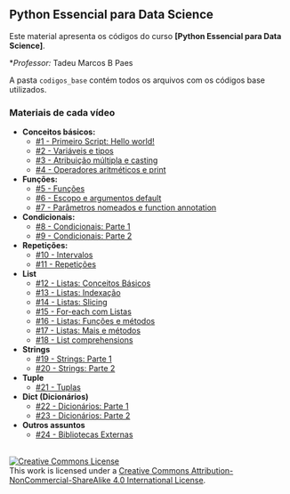## Python Essencial para Data Science

Este material apresenta os códigos do curso **[Python Essencial para Data Science]**.

**Professor:* Tadeu Marcos B Paes

A pasta `codigos_base` contém todos os arquivos com os códigos base utilizados.
### Materiais de cada vídeo
- **Conceitos básicos:**
  - [#1 - Primeiro Script: Hello world!](https://github.com/xavecoding/python-essencial-para-data-science/blob/main/hello_world.py)
  - [#2 - Variáveis e tipos](https://github.com/tadeupaes/Introducao_Python/blob/main/01_variaveis_e_tipos.ipynb)
  - [#3 - Atribuição múltipla e casting](https://github.com/tadeupaes/Introducao_Python/blob/main/01_variaveis_e_tipos.ipynb)
  - [#4 - Operadores aritméticos e print](https://github.com/tadeupaes/Introducao_Python/blob/main/01_variaveis_e_tipos.ipynb)
- **Funções:**
  - [#5 - Funções](https://github.com/xavecoding/python-essencial-para-data-science/blob/main/02_funcoes.ipynb)
  - [#6 - Escopo e argumentos default](https://github.com/xavecoding/python-essencial-para-data-science/blob/main/02_funcoes.ipynb)
  - [#7 - Parâmetros nomeados e function annotation](https://github.com/xavecoding/python-essencial-para-data-science/blob/main/02_funcoes.ipynb)
- **Condicionais:**
  - [#8 - Condicionais: Parte 1](https://github.com/xavecoding/python-essencial-para-data-science/blob/main/03_condicionais.ipynb)
  - [#9 - Condicionais: Parte 2](https://github.com/xavecoding/python-essencial-para-data-science/blob/main/03_condicionais.ipynb)
- **Repetições:**
  - [#10 - Intervalos](https://github.com/xavecoding/python-essencial-para-data-science/blob/main/04_loops.ipynb)
  - [#11 - Repetições](https://github.com/xavecoding/python-essencial-para-data-science/blob/main/04_loops.ipynb)
- **List**
  - [#12 - Listas: Conceitos Básicos](https://github.com/xavecoding/python-essencial-para-data-science/blob/main/05_lists.ipynb)
  - [#13 - Listas: Indexação](https://github.com/xavecoding/python-essencial-para-data-science/blob/main/05_lists.ipynb)
  - [#14 - Listas: Slicing](https://github.com/xavecoding/python-essencial-para-data-science/blob/main/05_lists.ipynb)
  - [#15 - For-each com Listas](https://github.com/xavecoding/python-essencial-para-data-science/blob/main/05_lists.ipynb)
  - [#16 - Listas: Funções e métodos](https://github.com/xavecoding/python-essencial-para-data-science/blob/main/05_lists.ipynb)
  - [#17 - Listas: Mais e métodos](https://github.com/xavecoding/python-essencial-para-data-science/blob/main/05_lists.ipynb)
  - [#18 - List comprehensions](https://github.com/xavecoding/python-essencial-para-data-science/blob/main/05_lists.ipynb)
- **Strings**
  - [#19 - Strings: Parte 1](https://github.com/xavecoding/python-essencial-para-data-science/blob/main/06_strings.ipynb)
  - [#20 - Strings: Parte 2](https://github.com/xavecoding/python-essencial-para-data-science/blob/main/06_strings.ipynb)
- **Tuple**
  - [#21 - Tuplas](https://github.com/xavecoding/python-essencial-para-data-science/blob/main/07_tuplas.ipynb)
- **Dict (Dicionários)**
  - [#22 - Dicionários: Parte 1](https://github.com/xavecoding/python-essencial-para-data-science/blob/main/08_dicionarios.ipynb)
  - [#23 - Dicionários: Parte 2](https://github.com/xavecoding/python-essencial-para-data-science/blob/main/08_dicionarios.ipynb)
- **Outros assuntos**
  - [#24 - Bibliotecas Externas](https://github.com/xavecoding/python-essencial-para-data-science/blob/main/09_bibliotecas_externas.ipynb)



<br/>
<a rel="license" href="http://creativecommons.org/licenses/by-nc-sa/4.0/"><img alt="Creative Commons License" style="border-width:0" src="https://i.creativecommons.org/l/by-nc-sa/4.0/88x31.png" /></a><br />This work is licensed under a <a rel="license" href="http://creativecommons.org/licenses/by-nc-sa/4.0/">Creative Commons Attribution-NonCommercial-ShareAlike 4.0 International License</a>.
